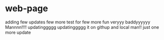 # web-page

adding few updates
few more test
for few more fun
veryyy  baddyyyyyy
Mannnn!!!!
updatinggggg
updatinggggg it on githup and local man!!
just one more update


